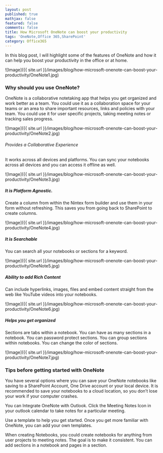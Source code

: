 ```yaml
---
layout: post
published: true
mathjax: false
featured: false
comments: false
title: How Microsoft OneNote can boost your productivity
tags: 'OneNote,Office 365,SharePoint'
category: Office365
---
```

In this blog post, I will highlight some of the features of OneNote and how it can help you boost your productivity in the office or at home.

![Image]({{ site.url }}/images/blog/how-microsoft-onenote-can-boost-your-productivity/OneNote1.jpg)

### Why should you use OneNote?
OneNote is a collaborative notetaking app that helps you get organized and work better as a team. You could use it as a collaboration space for your teams or an area to share important resources, links and policies with your team. You could use it for user specific projects, taking meeting notes or tracking sales progress.
<p></p>

![Image]({{ site.url }}/images/blog/how-microsoft-onenote-can-boost-your-productivity/OneNote2.jpg)

###### Provides a Collaborative Experience
It works across all devices and platforms. You can sync your notebooks across all devices and you can access it offline as well.

![Image]({{ site.url }}/images/blog/how-microsoft-onenote-can-boost-your-productivity/OneNote3.jpg)

##### It is Platform Agnostic.
Create a column from within the Nintex form builder and use them in your form without refreshing. This saves you from going back to SharePoint to create columns. 

![Image]({{ site.url }}/images/blog/how-microsoft-onenote-can-boost-your-productivity/OneNote4.jpg)

##### It is Searchable
You can search all your notebooks or sections for a keyword.

![Image]({{ site.url }}/images/blog/how-microsoft-onenote-can-boost-your-productivity/OneNote5.jpg)

##### Ability to add Rich Content
Can include hyperlinks, images, files and embed content straight from the web like YouTube videos into your notebooks.

![Image]({{ site.url }}/images/blog/how-microsoft-onenote-can-boost-your-productivity/OneNote6.jpg)

##### Helps you get organized
Sections are tabs within a notebook. You can have as many sections in a notebook. You can password protect sections. You can group sections within notebooks. You can change the color of sections.

![Image]({{ site.url }}/images/blog/how-microsoft-onenote-can-boost-your-productivity/OneNote7.jpg)


### Tips before getting started with OneNote


You have several options where you can save your OneNote notebooks like saving to a SharePoint Account, One Drive account or your local device. It is recommended to save your notebooks to a cloud location, so you don’t lose your work if your computer crashes.

You can Integrate OneNote with Outlook. Click the Meeting Notes Icon in your outlook calendar to take notes for a particular meeting.

Use a template to help you get started. Once you get more familiar with OneNote, you can add your own templates.

When creating Notebooks, you could create notebooks for anything from user projects to meeting notes. The goal is to make it consistent. You can add sections in a notebook and pages in a section.
